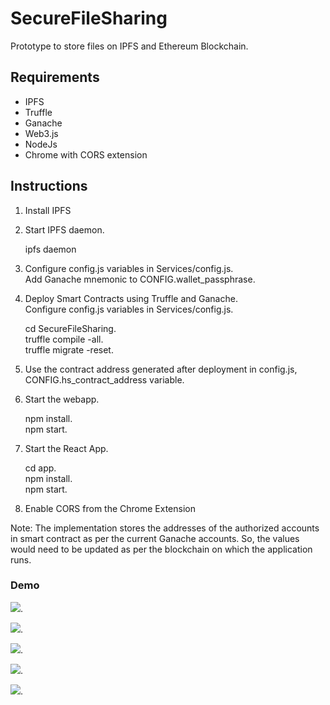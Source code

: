 # SecureFileSharing
Prototype to store files on IPFS and Ethereum Blockchain.

## Requirements
* IPFS 
* Truffle 
* Ganache 
* Web3.js 
* NodeJs 
* Chrome with CORS extension

## Instructions

1) Install IPFS

2) Start IPFS daemon.  

   ipfs daemon

3) Configure config.js variables in Services/config.js.  
   Add Ganache mnemonic to CONFIG.wallet_passphrase. 
   
4) Deploy Smart Contracts using Truffle and Ganache.  
   Configure config.js variables in Services/config.js.  
   
   cd SecureFileSharing.  
   truffle compile -all.  
   truffle migrate -reset.  

4) Use the contract address generated after deployment in config.js, CONFIG.hs_contract_address variable.

5) Start the webapp.  

   npm install.  
   npm start.  

6) Start the React App.    

   cd app.  
   npm install.  
   npm start.  

7) Enable CORS from the Chrome Extension  

Note: The implementation stores the addresses of the authorized accounts in smart contract as per the current Ganache accounts. So, the values would need to be updated as per the blockchain on which the application runs.
 

### Demo 


![](https://github.com/vaibs28/SecureFileSharingBlockchain/blob/master/img/s1.png).  


![](https://github.com/vaibs28/SecureFileSharingBlockchain/blob/master/img/s2.png).  


![](https://github.com/vaibs28/SecureFileSharingBlockchain/blob/master/img/s3.png).  



![](https://github.com/vaibs28/SecureFileSharingBlockchain/blob/master/img/s4.png).  


![](https://github.com/vaibs28/SecureFileSharingBlockchain/blob/master/img/s5.png).  


